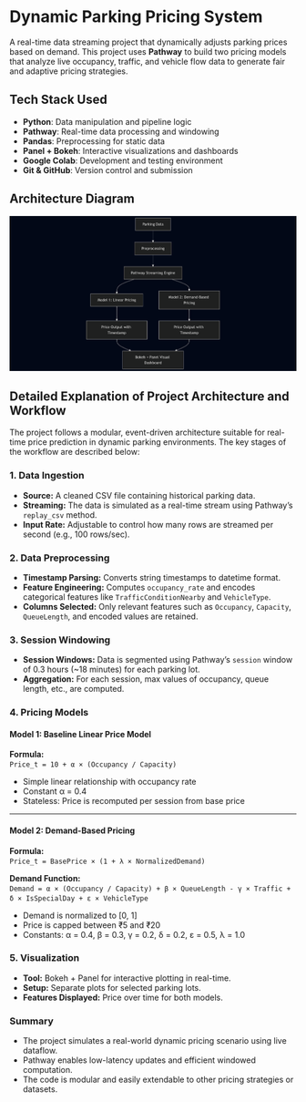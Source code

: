 #  Dynamic Parking Pricing System

A real-time data streaming project that dynamically adjusts parking prices based on demand. This project uses **Pathway** to build two pricing models that analyze live occupancy, traffic, and vehicle flow data to generate fair and adaptive pricing strategies.

##  Tech Stack Used

- **Python**: Data manipulation and pipeline logic
- **Pathway**: Real-time data processing and windowing
- **Pandas**: Preprocessing for static data
- **Panel + Bokeh**: Interactive visualizations and dashboards
- **Google Colab**: Development and testing environment
- **Git & GitHub**: Version control and submission

## Architecture Diagram

![Architecture Diagram](Architecture%20Diagram.png)

##  Detailed Explanation of Project Architecture and Workflow

The project follows a modular, event-driven architecture suitable for real-time price prediction in dynamic parking environments. The key stages of the workflow are described below:


###  1. Data Ingestion
- **Source:** A cleaned CSV file containing historical parking data.
- **Streaming:** The data is simulated as a real-time stream using Pathway’s `replay_csv` method.
- **Input Rate:** Adjustable to control how many rows are streamed per second (e.g., 100 rows/sec).


###  2. Data Preprocessing
- **Timestamp Parsing:** Converts string timestamps to datetime format.
- **Feature Engineering:** Computes `occupancy_rate` and encodes categorical features like `TrafficConditionNearby` and `VehicleType`.
- **Columns Selected:** Only relevant features such as `Occupancy`, `Capacity`, `QueueLength`, and encoded values are retained.


###  3. Session Windowing
- **Session Windows:** Data is segmented using Pathway’s `session` window of 0.3 hours (~18 minutes) for each parking lot.
- **Aggregation:** For each session, max values of occupancy, queue length, etc., are computed.


###  4. Pricing Models

#### Model 1: Baseline Linear Price Model

**Formula:**  
`Price_t = 10 + α × (Occupancy / Capacity)`

- Simple linear relationship with occupancy rate  
- Constant α = 0.4  
- Stateless: Price is recomputed per session from base price  

---

#### Model 2: Demand-Based Pricing

**Formula:**  
`Price_t = BasePrice × (1 + λ × NormalizedDemand)`

**Demand Function:**  
`Demand = α × (Occupancy / Capacity) + β × QueueLength - γ × Traffic + δ × IsSpecialDay + ε × VehicleType`

- Demand is normalized to [0, 1]  
- Price is capped between ₹5 and ₹20  
- Constants: α = 0.4, β = 0.3, γ = 0.2, δ = 0.2, ε = 0.5, λ = 1.0



###  5. Visualization
- **Tool:** Bokeh + Panel for interactive plotting in real-time.
- **Setup:** Separate plots for selected parking lots.
- **Features Displayed:** Price over time for both models.


###  Summary
- The project simulates a real-world dynamic pricing scenario using live dataflow.
- Pathway enables low-latency updates and efficient windowed computation.
- The code is modular and easily extendable to other pricing strategies or datasets.
